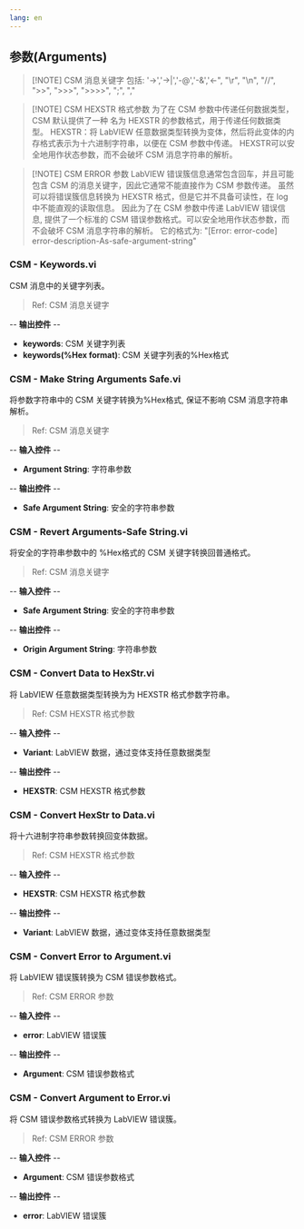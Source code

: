 ```yaml
---
lang: en
---
```


## 参数(Arguments)

> [!NOTE] CSM 消息关键字
> 包括: '->','->|','-@','-&','<-", "\r", "\n", "//", ">>", ">>>", ">>>>", ";", ","

> [!NOTE] CSM HEXSTR 格式参数
> 为了在 CSM 参数中传递任何数据类型，CSM 默认提供了一种 名为 HEXSTR 的参数格式，用于传递任何数据类型。
> HEXSTR：将 LabVIEW 任意数据类型转换为变体，然后将此变体的内存格式表示为十六进制字符串，以便在 CSM 参数中传递。
> HEXSTR可以安全地用作状态参数，而不会破坏 CSM 消息字符串的解析。

> [!NOTE] CSM ERROR 参数
> LabVIEW 错误簇信息通常包含回车，并且可能包含 CSM 的消息关键字，因此它通常不能直接作为 CSM 参数传递。
> 虽然可以将错误簇信息转换为 HEXSTR 格式，但是它并不具备可读性，在 log 中不能直观的读取信息。
> 因此为了在 CSM 参数中传递 LabVIEW 错误信息, 提供了一个标准的 CSM 错误参数格式。可以安全地用作状态参数，而不会破坏 CSM 消息字符串的解析。
> 它的格式为: "[Error: error-code] error-description-As-safe-argument-string"

### CSM - Keywords.vi

CSM 消息中的关键字列表。

> Ref: CSM 消息关键字

-- <b>输出控件</b> --
- <b>keywords</b>: CSM 关键字列表
- <b>keywords(%Hex format)</b>: CSM 关键字列表的%Hex格式

### CSM - Make String Arguments Safe.vi

将参数字符串中的 CSM 关键字转换为%Hex格式, 保证不影响 CSM 消息字符串解析。

> Ref: CSM 消息关键字

-- <b>输入控件</b> --
- <b>Argument String</b>: 字符串参数

-- <b>输出控件</b> --
- <b>Safe Argument String</b>: 安全的字符串参数

### CSM - Revert Arguments-Safe String.vi

将安全的字符串参数中的 %Hex格式的 CSM 关键字转换回普通格式。

> Ref: CSM 消息关键字

-- <b>输入控件</b> --
- <b>Safe Argument String</b>:  安全的字符串参数

-- <b>输出控件</b> --
- <b>Origin Argument String</b>: 字符串参数

### CSM - Convert Data to HexStr.vi

将 LabVIEW 任意数据类型转换为为 HEXSTR 格式参数字符串。

> Ref: CSM HEXSTR 格式参数

-- <b>输入控件</b> --
- <b>Variant</b>: LabVIEW 数据，通过变体支持任意数据类型

-- <b>输出控件</b> --
- <b>HEXSTR</b>: CSM HEXSTR 格式参数

### CSM - Convert HexStr to Data.vi

将十六进制字符串参数转换回变体数据。

> Ref: CSM HEXSTR 格式参数

-- <b>输入控件</b> --
- <b>HEXSTR</b>: CSM HEXSTR 格式参数

-- <b>输出控件</b> --
- <b>Variant</b>: LabVIEW 数据，通过变体支持任意数据类型

### CSM - Convert Error to Argument.vi

将 LabVIEW 错误簇转换为 CSM 错误参数格式。

> Ref: CSM ERROR 参数

-- <b>输入控件</b> --
- <b>error</b>: LabVIEW 错误簇

-- <b>输出控件</b> --
- <b>Argument</b>: CSM 错误参数格式

### CSM - Convert Argument to Error.vi

将 CSM 错误参数格式转换为 LabVIEW 错误簇。

> Ref: CSM ERROR 参数

-- <b>输入控件</b> --
- <b>Argument</b>: CSM 错误参数格式

-- <b>输出控件</b> --
- <b>error</b>: LabVIEW 错误簇
